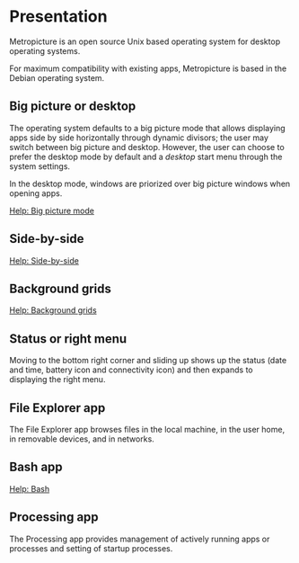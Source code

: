 # Presentation

Metropicture is an open source Unix based operating system for desktop operating systems.

For maximum compatibility with existing apps, Metropicture is based in the Debian operating system.

## Big picture or desktop

The operating system defaults to a big picture mode that allows displaying apps side by side horizontally through dynamic divisors; the user may switch between big picture and desktop. However, the user can choose to prefer the desktop mode by default and a *desktop* start menu through the system settings.

In the desktop mode, windows are priorized over big picture windows when opening apps.

[Help: Big picture mode](big-picture-mode.md)

## Side-by-side

[Help: Side-by-side](https://github.com/metropicture/help/blob/master/side-by-side.md)

## Background grids

[Help: Background grids](https://github.com/metropicture/help/blob/master/background-grids.md)

## Status or right menu

Moving to the bottom right corner and sliding up shows up the status (date and time, battery icon and connectivity icon) and then expands to displaying the right menu.

## File Explorer app

The File Explorer app browses files in the local machine, in the user home, in removable devices, and in networks.

## Bash app

[Help: Bash](apps/bash.md)

## Processing app

The Processing app provides management of actively running apps or processes and setting of startup processes.
